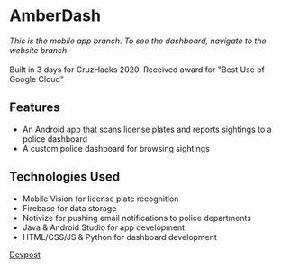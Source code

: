 # AmberDash
*This is the mobile app branch. To see the dashboard, navigate to the website branch*
<br/>
<br/>
Built in 3 days for CruzHacks 2020. Received award for "Best Use of Google Cloud"
## Features
* An Android app that scans license plates and reports sightings to a police dashboard
* A custom police dashboard for browsing sightings

## Technologies Used
* Mobile Vision for license plate recognition
* Firebase for data storage
* Notivize for pushing email notifications to police departments
* Java & Android Studio for app development
* HTML/CSS/JS & Python for dashboard development

[Devpost](https://devpost.com/software/amber-dash)
